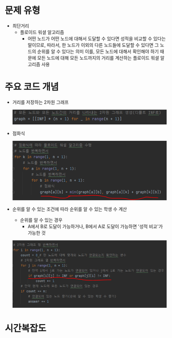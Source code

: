 # 문제 유형
- 최단거리 
  - 플로이드 워셜 알고리즘
    - 어떤 노드가 어떤 노드에 대해서 도달할 수 있다면 성적을 비교할 수 있다는 말이므로,
      따라서, 한 노드가 이외의 다른 노드들에 도달할 수 있다면 그 노드의 순위를 알 수 있다는 의미
      이를, 모든 노드에 대해서 확인해야 하기 때문에 모든 노드에 대해 모든 노드까지의 거리를 계산하는 플로이드 워셜 알고리즘 사용

# 주요 코드 개념
- 거리를 저장하는 2차원 그래프
  
  ![img_2.png](캡처이미지/img_2.png)

- 점화식 
  
  ![img_3.png](캡처이미지/img_3.png)

- 순위를 알 수 있는 조건에 따라 순위를 알 수 있는 학생 수 계산
  - 순위를 알 수 있는 경우
    - A에서 B로 도달이 가능하거나, B에서 A로 도달이 가능하면 '성적 비교'가 가능한 것

  ![img_4.png](캡처이미지/img_4.png)


# 시간복잡도 